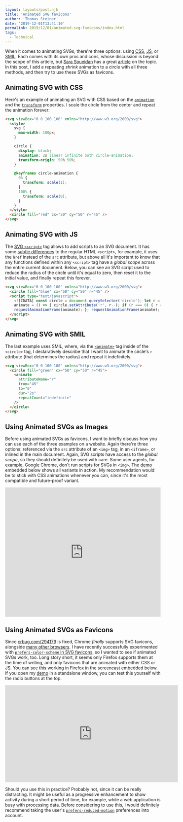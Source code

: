 ```yaml
---
layout: layouts/post.njk
title: 'Animated SVG favicons'
author: 'Thomas Steiner'
date: '2019-12-01T13:41:10'
permalink: 2019/12/01/animated-svg-favicons/index.html
tags:
  - Technical
---
```


When it comes to animating SVGs, there're three options: using
<abbr title="Cascading Style Sheets">CSS</abbr>,
<abbr title="JavaScript">JS</abbr>, or
<abbr title="Synchronized Multimedia Integration Language">SMIL</abbr>. Each
comes with its own pros and cons, whose discussion is beyond the scope of this
article, but [Sara Soueidan](https://www.sarasoueidan.com/) has a great
[article](https://theblog.adobe.com/the-state-of-svg-animation) on the topic. In
this post, I add a repeating _shrink_ animation to a circle with all three
methods, and then try to use these SVGs as favicons.

## Animating SVG with CSS

Here's an example of animating an SVG with CSS based on the
[`animation`](https://developer.mozilla.org/en-US/docs/Web/CSS/animation) and
the [`transform`](https://developer.mozilla.org/en-US/docs/Web/CSS/transform)
properties. I scale the circle from the center and repeat the animation forever:

```html
<svg viewBox="0 0 100 100" xmlns="http://www.w3.org/2000/svg">
  <style>
    svg {
      max-width: 100px;
    }

    circle {
      display: block;
      animation: 2s linear infinite both circle-animation;
      transform-origin: 50% 50%;
    }

    @keyframes circle-animation {
      0% {
        transform: scale(1);
      }
      100% {
        transform: scale(0);
      }
    }
  </style>
  <circle fill="red" cx="50" cy="50" r="45" />
</svg>
```

## Animating SVG with JS

The
[SVG `<script>`](https://developer.mozilla.org/en-US/docs/Web/SVG/Element/script)
tag allows to add scripts to an SVG document. It has some
[subtle differences](https://svgwg.org/svg2-draft/interact.html#ScriptElement)
to the regular HTML `<script>`, for example, it uses the `href` instead of the
`src` attribute, but above all it's important to know that any functions defined
within any `<script>` tag have a _global scope_ across the entire current
document. Below, you can see an SVG script used to reduce the radius of the
circle until it's equal to zero, then reset it to the initial value, and finally
repeat this forever.

```html
<svg viewBox="0 0 100 100" xmlns="http://www.w3.org/2000/svg">
  <circle fill="blue" cx="50" cy="50" r="45" />
  <script type="text/javascript">
    <![CDATA[ const circle = document.querySelector('circle'); let r = 45; const
    animate = () => { circle.setAttribute('r', r--); if (r === 0) { r = 45; }
    requestAnimationFrame(animate); }; requestAnimationFrame(animate); ]]>
  </script>
</svg>
```

## Animating SVG with SMIL

The last example uses SMIL, where, via the
[`<animate>`](https://developer.mozilla.org/en-US/docs/Web/SVG/SVG_animation_with_SMIL)
tag inside of the `<circle>` tag, I declaratively describe that I want to
animate the circle's `r` attribute (that determines the radius) and repeat it
indefinitely.

```html
<svg viewBox="0 0 100 100" xmlns="http://www.w3.org/2000/svg">
  <circle fill="green" cx="50" cy="50" r="45">
    <animate
      attributeName="r"
      from="45"
      to="0"
      dur="2s"
      repeatCount="indefinite"
    />
  </circle>
</svg>
```

## Using Animated SVGs as Images

Before using animated SVGs as favicons, I want to briefly discuss how you can
use each of the three examples on a website. Again there're three options:
referenced via the `src` attribute of an `<img>` tag, in an `<iframe>`, or
inlined in the main document. Again, SVG scripts have access to the _global
scope_, so they should definitely be used with care. Some user agents, for
example, Google Chrome, don't run scripts for SVGs in `<img>`. The
[demo](https://tomayac.github.io/blogccasion-demos/animated-svg-favicon/)
embedded below shows all variants in action. My recommendation would be to stick
with CSS animations whenever you can, since it's the most compatible and
future-proof variant.

<div style="height: 420px; width: 100%;">
  <iframe
    src="https://tomayac.github.io/blogccasion-demos/animated-svg-favicon/"
    allow="geolocation; microphone; camera; midi; vr; encrypted-media"
    style="height: 100%; width: 100%; border: 0;"
    loading="lazy">
  </iframe>
</div>

## Using Animated SVGs as Favicons

Since [crbug.com/294179](https://crbug.com/294179) is fixed, Chrome _finally_
supports SVG favicons, alongside
[many other browsers](https://caniuse.com/#feat=link-icon-svg). I have recently
successfully experimented with
[`prefers-color-scheme` in SVG favicons](/2019/09/21/prefers-color-scheme-in-svg-favicons-for-dark-mode-icons/),
so I wanted to see if animated SVGs work, too. Long story short, it seems only
Firefox supports them at the time of writing, and only favicons that are
animated with either CSS or JS. You can see this working in Firefox in the
screencast embedded below. If you open my
[demo](https://tomayac.github.io/blogccasion-demos/animated-svg-favicon/) in a
standalone window, you can test this yourself with the radio buttons at the top.

<iframe width="560" height="315" src="https://www.youtube-nocookie.com/embed/SlesN-eGdIE" frameborder="0" allow="accelerometer; autoplay; encrypted-media; gyroscope; picture-in-picture" allowfullscreen loading="lazy"></iframe>

Should you use this in practice? Probably not, since it can be really
distracting. It might be useful as a progressive enhancement to show activity
during a short period of time, for example, while a web application is busy with
processing data. Before considering to use this, I would definitely recommend
taking the user's
[`prefers-reduced-motion`](https://developers.google.com/web/updates/2019/03/prefers-reduced-motion)
preferences into account.
